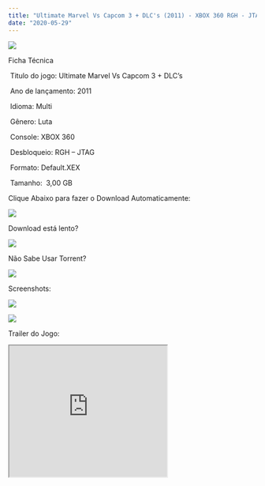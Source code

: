 ```yaml
---
title: "Ultimate Marvel Vs Capcom 3 + DLC's (2011) - XBOX 360 RGH - JTAG"
date: "2020-05-29"
---
```


[![](https://1.bp.blogspot.com/-C705Na8llCs/XtE48EVrqaI/AAAAAAAAHiI/dhewwIPFRispLIJwUKDANh9P4Hm8IyBRACK4BGAsYHg/s320/detail.jpg)](https://1.bp.blogspot.com/-C705Na8llCs/XtE48EVrqaI/AAAAAAAAHiI/dhewwIPFRispLIJwUKDANh9P4Hm8IyBRACK4BGAsYHg/detail.jpg)

Ficha Técnica

 Titulo do jogo: Ultimate Marvel Vs Capcom 3 + DLC’s

 Ano de lançamento: 2011

 Idioma: Multi

 Gênero: Luta

 Console: XBOX 360

 Desbloqueio: RGH – JTAG

 Formato: Default.XEX

 Tamanho:  3,00 GB

Clique Abaixo para fazer o Download Automaticamente:

[![](https://1.bp.blogspot.com/-eNerQjlxWXg/Xsyoy1YwxPI/AAAAAAAAG8o/qs-0XGNQDR4jSn0uGinE3EzKZZ6GoZnEACPcBGAYYCw/s1600/LINK1.png)](https://zee.gl/9IhkH2qU)

Download está lento? 

[![](https://1.bp.blogspot.com/-QBDuGFKyRJI/XsypYtiebuI/AAAAAAAAG8w/2RjkhEnbyOwqZwiSxt3jP8uux5MWubGIACLcBGAsYHQ/s1600/LINK3.png)](https://ultragames-torrents.blogspot.com/2020/05/como-acelerar-torrents.html)

Não Sabe Usar Torrent?

[![](https://1.bp.blogspot.com/-z801RGeeaF0/XsypYEdLUrI/AAAAAAAAG8s/Mg8nVcYZpQox_qkNZQ6YLcR9F0FWCX6FwCPcBGAYYCw/s1600/LINK2.png)](https://ultragames-torrents.blogspot.com/2020/04/como-baixar-jogos-com-o-utorrent.html)

Screenshots:

[![](https://1.bp.blogspot.com/-JiNhislMBJ0/XtE51cw9e8I/AAAAAAAAHis/xRq_mvWk23E5WufkH1Aaj1rzYAVBHwuiACK4BGAsYHg/s320/2108335-169_ultimate_marvel_vs_capcom_3_gp_1_072111.jpg)](https://1.bp.blogspot.com/-JiNhislMBJ0/XtE51cw9e8I/AAAAAAAAHis/xRq_mvWk23E5WufkH1Aaj1rzYAVBHwuiACK4BGAsYHg/2108335-169_ultimate_marvel_vs_capcom_3_gp_1_072111.jpg)

[![](https://1.bp.blogspot.com/-DZRsG5kC6XM/XtE514J8MbI/AAAAAAAAHiw/OuP7Kw9nARkPH3GFm324Xpp1JTDW5o4OgCK4BGAsYHg/s320/5955131583_fc1079c579_b.jpg)](https://1.bp.blogspot.com/-DZRsG5kC6XM/XtE514J8MbI/AAAAAAAAHiw/OuP7Kw9nARkPH3GFm324Xpp1JTDW5o4OgCK4BGAsYHg/5955131583_fc1079c579_b.jpg)

Trailer do Jogo:

<iframe allowfullscreen class="BLOG_video_class" height="266" src="https://www.youtube.com/embed/22aGtVu9pWY" width="320" youtube-src-id="22aGtVu9pWY"></iframe>
